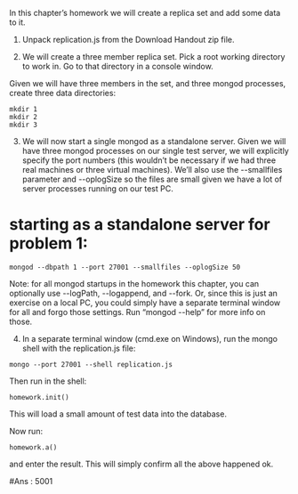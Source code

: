 

In this chapter’s homework we will create a replica set and add some data to it.

1. Unpack replication.js from the Download Handout zip file.

2. We will create a three member replica set. Pick a root working directory to work in. Go to that directory in a console window.

Given we will have three members in the set, and three mongod processes, create three data directories:
```
mkdir 1
mkdir 2
mkdir 3
```
3. We will now start a single mongod as a standalone server. Given we will have three mongod processes on our single test server, we will explicitly specify the port numbers (this wouldn’t be necessary if we had three real machines or three virtual machines). We’ll also use the --smallfiles parameter and --oplogSize so the files are small given we have a lot of server processes running on our test PC.

# starting as a standalone server for problem 1:
```
mongod --dbpath 1 --port 27001 --smallfiles --oplogSize 50
```
Note: for all mongod startups in the homework this chapter, you can optionally use --logPath, --logappend, and --fork. Or, since this is just an exercise on a local PC, you could simply have a separate terminal window for all and forgo those settings. Run “mongod --help” for more info on those.

4. In a separate terminal window (cmd.exe on Windows), run the mongo shell with the replication.js file:
```
mongo --port 27001 --shell replication.js
```
Then run in the shell:
```
homework.init()
```
This will load a small amount of test data into the database.

Now run:
```
homework.a()
```
and enter the result. This will simply confirm all the above happened ok.

#Ans : 5001
